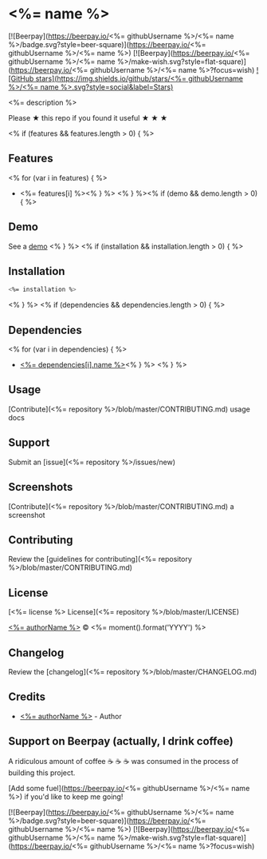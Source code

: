 # <%= name %>

[![Beerpay](https://beerpay.io/<%= githubUsername %>/<%= name %>/badge.svg?style=beer-square)](https://beerpay.io/<%= githubUsername %>/<%= name %>)
[![Beerpay](https://beerpay.io/<%= githubUsername %>/<%= name %>/make-wish.svg?style=flat-square)](https://beerpay.io/<%= githubUsername %>/<%= name %>?focus=wish)
[![GitHub stars](https://img.shields.io/github/stars/<%= githubUsername %>/<%= name %>.svg?style=social&label=Stars)](<%= repository %>)

<%= description %>

Please &#9733; this repo if you found it useful &#9733; &#9733; &#9733;

<% if (features && features.length > 0) { %>
## Features
<% for (var i in features) { %>
* <%= features[i] %><% } %>
<% } %><% if (demo && demo.length > 0) { %>
## Demo

See a [demo](<%= demo %>)
<% } %>
<% if (installation && installation.length > 0) { %>
## Installation

```sh
<%= installation %>
```
<% } %>
<% if (dependencies && dependencies.length > 0) { %>
## Dependencies
<% for (var i in dependencies) { %>
* [<%= dependencies[i].name %>](<%= dependencies[i].url %>)<% } %>
<% } %>

## Usage

[Contribute](<%= repository %>/blob/master/CONTRIBUTING.md) usage docs


## Support

Submit an [issue](<%= repository %>/issues/new)


## Screenshots

[Contribute](<%= repository %>/blob/master/CONTRIBUTING.md) a screenshot


## Contributing

Review the [guidelines for contributing](<%= repository %>/blob/master/CONTRIBUTING.md)


## License

[<%= license %> License](<%= repository %>/blob/master/LICENSE)

[<%= authorName %>](<%= authorUrl %>) &copy; <%= moment().format('YYYY') %>


## Changelog

Review the [changelog](<%= repository %>/blob/master/CHANGELOG.md)


## Credits

* [<%= authorName %>](<%= authorUrl %>) - Author


## Support on Beerpay (actually, I drink coffee)

A ridiculous amount of coffee :coffee: :coffee: :coffee: was consumed in the process of building this project.

[Add some fuel](https://beerpay.io/<%= githubUsername %>/<%= name %>) if you'd like to keep me going!

[![Beerpay](https://beerpay.io/<%= githubUsername %>/<%= name %>/badge.svg?style=beer-square)](https://beerpay.io/<%= githubUsername %>/<%= name %>)
[![Beerpay](https://beerpay.io/<%= githubUsername %>/<%= name %>/make-wish.svg?style=flat-square)](https://beerpay.io/<%= githubUsername %>/<%= name %>?focus=wish)
